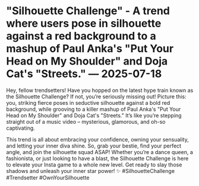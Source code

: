 # "Silhouette Challenge" - A trend where users pose in silhouette against a red background to a mashup of Paul Anka's "Put Your Head on My Shoulder" and Doja Cat's "Streets." — 2025-07-18

Hey, fellow trendsetters! Have you hopped on the latest hype train known as the Silhouette Challenge? If not, you’re seriously missing out! Picture this: you, striking fierce poses in seductive silhouette against a bold red background, while grooving to a killer mashup of Paul Anka's "Put Your Head on My Shoulder" and Doja Cat's "Streets." It’s like you’re stepping straight out of a music video – mysterious, glamorous, and oh-so captivating.

This trend is all about embracing your confidence, owning your sensuality, and letting your inner diva shine. So, grab your bestie, find your perfect angle, and join the silhouette squad ASAP! Whether you’re a dance queen, a fashionista, or just looking to have a blast, the Silhouette Challenge is here to elevate your Insta game to a whole new level. Get ready to slay those shadows and unleash your inner star power! ✨ #SilhouetteChallenge #Trendsetter #OwnYourSilhouette